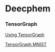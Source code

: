 # Deecphem

### TensorGraph
[Using TensorGraph](using_tensorgraph.md)

[TensorGraph MNIST](MNIST.md)
